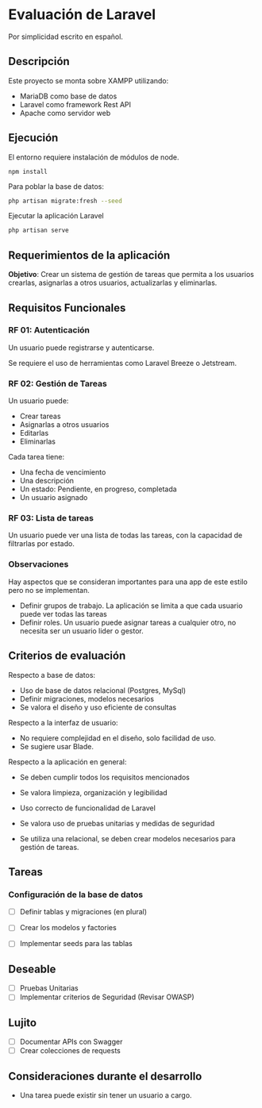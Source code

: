 # Evaluación de Laravel

Por simplicidad escrito en español.

## Descripción

Este proyecto se monta sobre XAMPP utilizando:

- MariaDB como base de datos
- Laravel como framework Rest API
- Apache como servidor web

## Ejecución

El entorno requiere instalación de módulos de node.

~~~
npm install
~~~

Para poblar la base de datos:

~~~sh
php artisan migrate:fresh --seed
~~~

Ejecutar la aplicación Laravel

~~~sh
php artisan serve
~~~

## Requerimientos de la aplicación

**Objetivo**: Crear un sistema de gestión de tareas que permita a los usuarios crearlas, asignarlas a otros usuarios, actualizarlas y eliminarlas.

## Requisitos Funcionales

### RF 01: Autenticación

Un usuario puede registrarse y autenticarse.

Se requiere el uso de herramientas como Laravel Breeze o Jetstream.

### RF 02: Gestión de Tareas

Un usuario puede:

- Crear tareas
- Asignarlas a otros usuarios
- Editarlas
- Eliminarlas

Cada tarea tiene:

- Una fecha de vencimiento
- Una descripción
- Un estado: Pendiente, en progreso, completada
- Un usuario asignado

### RF 03: Lista de tareas

Un usuario puede ver una lista de todas las tareas, con la capacidad de filtrarlas por estado.

### Observaciones

Hay aspectos que se consideran importantes para una app de este estilo pero no se implementan.

- Definir grupos de trabajo. La aplicación se limita a que cada usuario puede ver todas las tareas
- Definir roles. Un usuario puede asignar tareas a cualquier otro, no necesita ser un usuario lider o gestor.


## Criterios de evaluación

Respecto a base de datos:

- Uso de base de datos relacional (Postgres, MySql)
- Definir migraciones, modelos necesarios
- Se valora el diseño y uso eficiente de consultas

Respecto a la interfaz de usuario:

- No requiere complejidad en el diseño, solo facilidad de uso.
- Se sugiere usar Blade.

Respecto a la aplicación en general:

- Se deben cumplir todos los requisitos mencionados
- Se valora limpieza, organización y legibilidad
- Uso correcto de funcionalidad de Laravel
- Se valora uso de pruebas unitarias y medidas de seguridad

- Se utiliza una relacional, se deben crear modelos necesarios para gestión de tareas.


## Tareas

### Configuración de la base de datos

- [ ] Definir tablas y migraciones (en plural)
- [ ] Crear los modelos y factories
- [ ] Implementar seeds para las tablas


## Deseable

- [ ] Pruebas Unitarias
- [ ] Implementar criterios de Seguridad (Revisar OWASP)

## Lujito

- [ ] Documentar APIs con Swagger
- [ ] Crear colecciones de requests

## Consideraciones durante el desarrollo

- Una tarea puede existir sin tener un usuario a cargo.